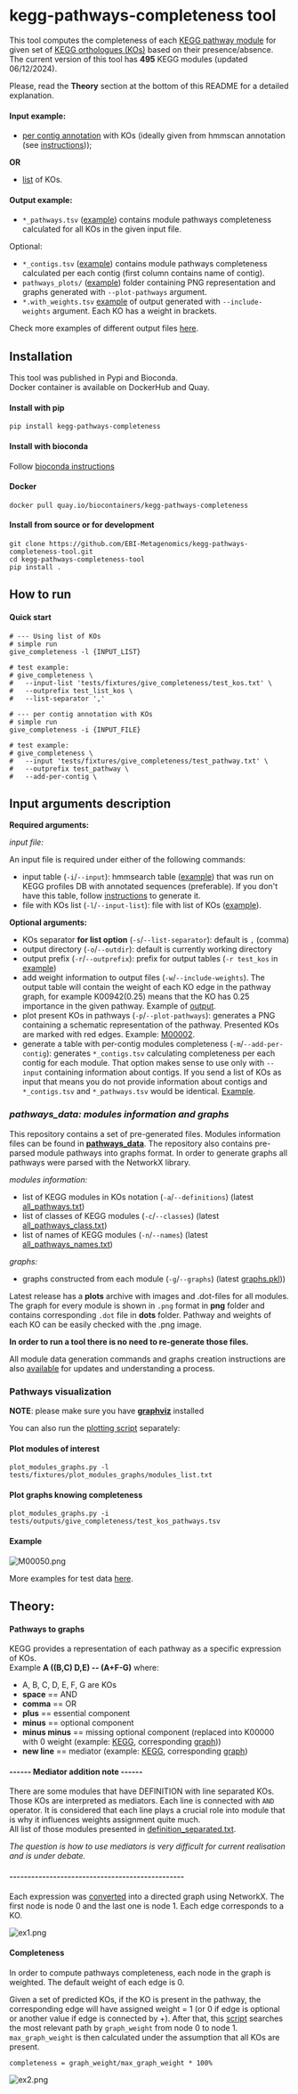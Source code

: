 # kegg-pathways-completeness tool

This tool computes the completeness of each [KEGG pathway module](https://www.genome.jp/kegg/module.html) for given set of [KEGG orthologues (KOs)](https://www.genome.jp/kegg/ko.html) based on their presence/absence. The current version of this tool has **495** KEGG modules (updated 06/12/2024). 

Please, read the **Theory** section at the bottom of this README for a detailed explanation. 

#### Input example:
- [per contig annotation](tests/fixtures/give_completeness/test_pathway.txt) with KOs (ideally given from hmmscan annotation (see [instructions](kegg_pathways_completeness/bin/parse_hmmtable/README.md)));  

**OR** 

- [list](tests/fixtures/give_completeness/test_kos.txt) of KOs.

#### Output example:

- `*_pathways.tsv` ([example](tests/outputs/give_completeness/test_kos_pathways.tsv)) contains module pathways completeness calculated for all KOs in the given input file.

Optional:
- `*_contigs.tsv` ([example](tests/outputs/give_completeness/test_pathway_contigs.tsv)) contains module pathways completeness calculated per each contig (first column contains name of contig).
- `pathways_plots/` ([example](tests/outputs/give_completeness/pathways_plots)) folder containing PNG representation and graphs generated with `--plot-pathways` argument. 
- `*.with_weights.tsv` [example](tests/outputs/give_completeness/test_weights_pathways.with_weights.tsv) of output generated with `--include-weights` argument. Each KO has a weight in brackets.

Check more examples of different output files [here](tests/outputs).

## Installation
This tool was published in Pypi and Bioconda. \
Docker container is available on DockerHub and Quay.

#### Install with pip
```commandline
pip install kegg-pathways-completeness
```

#### Install with bioconda
Follow [bioconda instructions](https://bioconda.github.io/recipes/kegg-pathways-completeness/README.html#package-package%20&#x27;kegg-pathways-completeness&#x27;)

#### Docker 
```
docker pull quay.io/biocontainers/kegg-pathways-completeness
```

#### Install from source or for development
```commandline
git clone https://github.com/EBI-Metagenomics/kegg-pathways-completeness-tool.git
cd kegg-pathways-completeness-tool
pip install .
```


## How to run

#### Quick start
```
# --- Using list of KOs
# simple run
give_completeness -l {INPUT_LIST} 

# test example:
# give_completeness \
#   --input-list 'tests/fixtures/give_completeness/test_kos.txt' \
#   --outprefix test_list_kos \
#   --list-separator ','

# --- per contig annotation with KOs
# simple run
give_completeness -i {INPUT_FILE}

# test example:
# give_completeness \
#   --input 'tests/fixtures/give_completeness/test_pathway.txt' \
#   --outprefix test_pathway \
#   --add-per-contig \
```

## Input arguments description

**Required arguments:** 

_input file:_

An input file is required under either of the following commands:
- input table (`-i`/`--input`): hmmsearch table ([example](tests/fixtures/give_completeness/test_pathway.txt)) that was run on KEGG profiles DB with annotated sequences (preferable). If you don't have this table, follow [instructions](kegg_pathways_completeness/bin/parse_hmmtable/README.md) to generate it.
- file with KOs list (`-l`/`--input-list`): file with list of KOs ([example](tests/fixtures/give_completeness/test_kos.txt)).

**Optional arguments:**

- KOs separator **for list option** (`-s`/`--list-separator`): default is `,` (comma)
- output directory (`-o`/`--outdir`): default is currently working directory
- output prefix (`-r`/`--outprefix`): prefix for output tables (`-r test_kos` in [example](tests/outputs/give_completeness/test_kos_pathways.tsv))
- add weight information to output files (`-w`/`--include-weights`). The output table will contain the weight of each KO edge in the pathway graph, for example K00942(0.25) means that the KO has 0.25 importance in the given pathway. Example of [output](tests/outputs/give_completeness/test_weights_pathways.with_weights.tsv).
- plot present KOs in pathways (`-p`/`--plot-pathways`): generates a PNG containing a schematic representation of the pathway. Presented KOs are marked with red edges. Example: [M00002](tests/outputs/give_completeness/pathways_plots/M00002.png).
- generate a table with per-contig modules completeness (`-m`/`--add-per-contig`): generates `*_contigs.tsv` calculating completeness per each contig for each module. That option makes sense to use only with `--input` containing information about contigs. If you send a list of KOs as input that means you do not provide information about contigs and `*_contigs.tsv` and `*_pathways.tsv` would be identical. [Example](tests/outputs/give_completeness/test_pathway_contigs.tsv).

### _pathways_data: modules information and graphs_ 

This repository contains a set of pre-generated files. Modules information files can be found in **[pathways_data](kegg_pathways_completeness/pathways_data)**. 
The repository also contains pre-parsed module pathways into graphs format. In order to generate graphs all pathways were parsed with the NetworkX library. 

_modules information:_

- list of KEGG modules in KOs notation (`-a`/`--definitions`) (latest [all_pathways.txt](kegg_pathways_completeness%2Fpathways_data%2Fall_pathways.txt))
- list of classes of KEGG modules (`-c`/`--classes`) (latest [all_pathways_class.txt](kegg_pathways_completeness%2Fpathways_data%2Fall_pathways_class.txt))
- list of names of KEGG modules (`-n`/`--names`) (latest [all_pathways_names.txt](kegg_pathways_completeness%2Fpathways_data%2Fall_pathways_names.txt))

_graphs:_

- graphs constructed from each module (`-g`/`--graphs`) (latest [graphs.pkl](kegg_pathways_completeness%2Fpathways_data%2Fgraphs.pkl)))

Latest release has a **plots** archive  with images and .dot-files for all modules. The graph for every module is shown in `.png` format in **png** folder and contains corresponding `.dot` file in **dots** folder. Pathway and weights of each KO can be easily checked with the .png image.

**In order to run a tool there is no need to re-generate those files.** 

All module data generation commands and graphs creation instructions are also [available](kegg_pathways_completeness/pathways_data/README.md) for updates and understanding a process.

### Pathways visualization 

**NOTE**: please make sure you have [**graphviz**](https://graphviz.org/) installed

You can also run the [plotting script](kegg_pathways_completeness/bin/plot_modules_graphs.py) separately:

#### Plot modules of interest
```commandline
plot_modules_graphs.py -l tests/fixtures/plot_modules_graphs/modules_list.txt
```

#### Plot graphs knowing completeness 
```commandline
plot_modules_graphs.py -i tests/outputs/give_completeness/test_kos_pathways.tsv
```

#### Example

![M00050.png](tests/outputs/give_completeness/pathways_plots/M00050.png)

More examples for test data [here](tests/outputs/give_completeness/pathways_plots).


## Theory: 
#### Pathways to graphs 
KEGG provides a representation of each pathway as a specific expression of KOs. \
Example **A ((B,C) D,E) -- (A+F-G)** where:
- A, B, C, D, E, F, G are KOs
- **space** == AND
- **comma** == OR
- **plus** == essential component
- **minus** == optional component
- **minus minus** == missing optional component (replaced into K00000 with 0 weight (example: [KEGG](https://www.genome.jp/module/M00014), corresponding [graph](tests/outputs/plot_modules_graphs/pathways_plots/M00014.png)))
- **new line** == mediator (example: [KEGG](https://www.genome.jp/module/M00031), corresponding [graph](tests/outputs/plot_modules_graphs/pathways_plots/M00031.png))

#### ------ Mediator addition note ------
There are some modules that have DEFINITION with line separated KOs. Those KOs are interpreted as mediators. Each line is connected with `AND` operator. It is considered that each line plays a crucial role into module that is why it influences weights assignment quite much.  
All list of those modules presented in [definition_separated.txt](kegg_pathways_completeness%2Fpathways_data%2Fdefinition_separated.txt).

*The question is how to use mediators is very difficult for current realisation and is under debate.*
#### ------------------------------------------------

Each expression was [converted](kegg_pathways_completeness/bin/make_graphs.py) into a directed graph using NetworkX. The first node is node 0 and the last one is node 1. Each edge corresponds to a KO. 

![ex1.png](img/ex1.png)

#### Completeness
In order to compute pathways completeness, each node in the graph is weighted. The default weight of each edge is 0.

Given a set of predicted KOs, if the KO is present in the pathway, the corresponding edge will have assigned weight = 1 (or 0 if edge is optional or another value if edge is connected by +). After that, this [script](kegg_pathways_completeness/bin/give_completeness.py) searches the most relevant path by `graph_weight` from node 0 to node 1. `max_graph_weight` is then calculated under the assumption that all KOs are present.

``
completeness = graph_weight/max_graph_weight * 100%
``

![ex2.png](img/ex2.png)
